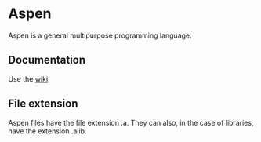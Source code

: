 # Aspen
Aspen is a general multipurpose programming language.

## Documentation
Use the [wiki](https://github.com/ebp012/aspen/wiki).

## File extension
Aspen files have the file extension .a. They can also, in the case of libraries, have the extension .alib.
